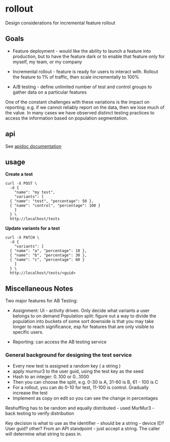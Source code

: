# rollout

Design considerations for incremental feature rollout

## Goals

  - Feature deployment - would like the ability to launch a feature into production, but to have the feature dark or to enable that feature only for myself, my team, or my company

  - Incremental rollout - feature is ready for users to interact with. Rollout the feature to 1% of traffic, then scale incrementally to 100%

  - A/B testing - define unlimited number of test and control groups to gather data on a particular features

One of the constant challenges with these variations is the impact on reporting; e.g. if we cannot reliably report on the data, then we lose much of the value. In many cases we have observed distinct testing practices to access the information based on population segmentation.

## api

See [apidoc documentation](http://www.apidoc.me/bryzek/rollout/latest)

## usage

**Create a test**

    curl -X POST \
      -d {
        "name": "my test",
        "variants": [
	  { "name": "test", "percentage": 50 },
	  { "name": "control", "percentage": 100 }
        ]
      } \
      http://localhost/tests

**Update variants for a test**

    curl -X PATCH \
      -d {
        "variants": [
	  { "name": "a", "percentage": 10 },
	  { "name": "b", "percentage": 30 },
	  { "name": "c", "percentage": 60 }
        ]
      } \
      http://localhost/tests/<guid>


## Miscellaneous Notes

Two major features for AB Testing:

  - Assignment: UI - activity driven. Only decide what variants a user belongs to on demand
Population split: figure out a way to divide the population into buckets of some sort
downside is that you may take longer to reach significance, esp for features that are only visible to specific users.

  - Reporting: can access the AB testing service

### General background for designing the test service

  - Every new test is assigned a random key ( a string )
  - apply murmur3 to the user guid, using the test key as the seed
  - Hash to an integer: 0..100 or 0...1000
  - Then you can choose the split, e.g. 0-30 is A, 31-60 is B, 61 - 100 is C
  - For a rollout, you can do 0-10 for test, 11-100 is control. Gradually increase the test
  - Implement as copy on edit so you can see the change in percentages

Reshuffling has to be random and equally distributed - used MurMur3 - back testing to verify distribution

Key decision is what to use as the identifier - should be a string - device ID? User guid? other? From an API standpoint - just accept a string. The caller will determine what string to pass in.